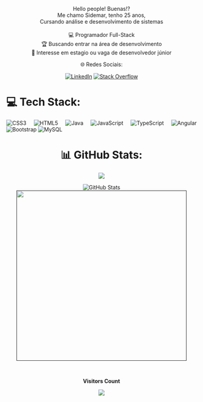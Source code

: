 <div align="center" text-align="justity">
 
Hello people! Buenas!?<br>Me chamo Sidemar, tenho 25 anos, <br>Cursando análise e desenvolvimento de sistemas <br><br>💻 Programador Full-Stack<br>🏆  Buscando entrar na área de desenvolvimento<br>🔎 Interesse em estagio ou vaga de desenvolvedor júnior<br>
</div>
<div align="center">
 🌐 Redes Sociais: <br>
 </div>
 <div align="center">
  
[![LinkedIn](https://img.shields.io/badge/LinkedIn-%230077B5.svg?logo=linkedin&logoColor=white)](https://linkedin.com/in/https://www.linkedin.com/in/sidemarrosa25/) [![Stack Overflow](https://img.shields.io/badge/-Stackoverflow-FE7A16?logo=stack-overflow&logoColor=white)](https://stackoverflow.com/users/169682) 

</div>
<div align="justify">
 
# 💻 Tech Stack:

![CSS3](https://img.shields.io/badge/css3-%231572B6.svg?style=for-the-badge&logo=css3&logoColor=white) ![HTML5](https://img.shields.io/badge/html5-%23E34F26.svg?style=for-the-badge&logo=html5&logoColor=white) ![Java](https://img.shields.io/badge/java-%23ED8B00.svg?style=for-the-badge&logo=java&logoColor=white) ![JavaScript](https://img.shields.io/badge/javascript-%23323330.svg?style=for-the-badge&logo=javascript&logoColor=%23F7DF1E) ![TypeScript](https://img.shields.io/badge/typescript-%23007ACC.svg?style=for-the-badge&logo=typescript&logoColor=white) ![Angular](https://img.shields.io/badge/angular-%23DD0031.svg?style=for-the-badge&logo=angular&logoColor=white) ![Bootstrap](https://img.shields.io/badge/bootstrap-%23563D7C.svg?style=for-the-badge&logo=bootstrap&logoColor=white)  ![MySQL](https://img.shields.io/badge/mysql-%2300f.svg?style=for-the-badge&logo=mysql&logoColor=white)
</div>

<div align="center">
 
# 📊 GitHub Stats:
 
![](https://github-readme-streak-stats.herokuapp.com/?user=SidemarRosa&theme=react&hide_border=false) 
</div>
<div align="center">
 
 ![GitHub Stats](https://github-readme-stats.vercel.app/api?username=SidemarRosa&theme=transparent&bg_color=000&border_color=30A3DC&show_icons=true&icon_color=30A3DC&title_color=#fff&text_color=FFF)
 <br>
<a href=""> <img align="center" width="450px" color="#fff" src="https://github-readme-stats-sigma-five.vercel.app/api/top-langs/?username=SidemarRosa&theme=react&line_height=40&hide=css"/> </a>
</div>
<div align="center">
<br><p align="centre"><b>Visitors Count</b></p>  
<p align="center"><img align="center" src="https://profile-counter.glitch.me/{SidemarRosa}/count.svg" /></p> 
<br>
</div>
